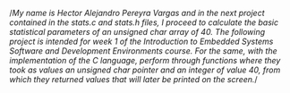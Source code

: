 /*My name is Hector Alejandro Pereyra Vargas and in the next project contained in the stats.c and stats.h files, I proceed to calculate the basic statistical parameters of an unsigned char array of 40.
The following project is intended for week 1 of the Introduction to Embedded Systems Software and Development Environments course. For the same, with the implementation of the C language, perform through functions where they took as values an unsigned char pointer and an integer of value 40, from which they returned values that will later be printed on the screen.*/
